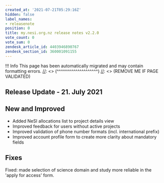 ```yaml
---
created_at: '2021-07-21T05:29:16Z'
hidden: false
label_names:
- releasenote
position: 0
title: my.nesi.org.nz release notes v2.2.0
vote_count: 0
vote_sum: 0
zendesk_article_id: 4403946890767
zendesk_section_id: 360001091155
---
```



[//]: <> (REMOVE ME IF PAGE VALIDATED)
[//]: <> (vvvvvvvvvvvvvvvvvvvv)
 !!! Info
     This page has been automatically migrated and may contain formatting errors.
[//]: <> (^^^^^^^^^^^^^^^^^^^^)
[//]: <> (REMOVE ME IF PAGE VALIDATED)
## Release Update - 21. July 2021

## New and Improved

-   Added NeSI allocations list to project details view
-   Improved feedback for users without active projects
-   Improved validation of phone number formats (incl. international
    prefix)
-   Improved account profile form to create more clarity about mandatory
    fields

## Fixes

Fixed: made selection of science domain and study more reliable in the
'apply for access' form.
